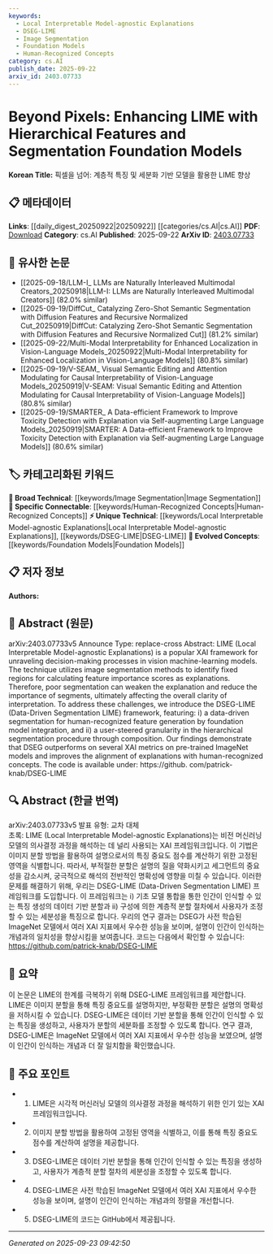```yaml
---
keywords:
  - Local Interpretable Model-agnostic Explanations
  - DSEG-LIME
  - Image Segmentation
  - Foundation Models
  - Human-Recognized Concepts
category: cs.AI
publish_date: 2025-09-22
arxiv_id: 2403.07733
---
```


<!-- KEYWORD_LINKING_METADATA:
{
  "processed_timestamp": "2025-09-23T09:42:50.645884",
  "vocabulary_version": "1.0",
  "selected_keywords": [
    "Local Interpretable Model-agnostic Explanations",
    "DSEG-LIME",
    "Image Segmentation",
    "Foundation Models",
    "Human-Recognized Concepts"
  ],
  "rejected_keywords": [],
  "similarity_scores": {
    "Local Interpretable Model-agnostic Explanations": 0.8,
    "DSEG-LIME": 0.85,
    "Image Segmentation": 0.75,
    "Foundation Models": 0.7,
    "Human-Recognized Concepts": 0.78
  },
  "extraction_method": "AI_prompt_based",
  "budget_applied": true,
  "candidates_json": {
    "candidates": [
      {
        "surface": "LIME",
        "canonical": "Local Interpretable Model-agnostic Explanations",
        "aliases": [
          "LIME"
        ],
        "category": "unique_technical",
        "rationale": "LIME is a foundational technique in explainable AI, crucial for linking discussions on model interpretability.",
        "novelty_score": 0.7,
        "connectivity_score": 0.65,
        "specificity_score": 0.85,
        "link_intent_score": 0.8
      },
      {
        "surface": "DSEG-LIME",
        "canonical": "DSEG-LIME",
        "aliases": [
          "Data-Driven Segmentation LIME"
        ],
        "category": "unique_technical",
        "rationale": "DSEG-LIME represents a novel enhancement to LIME, providing a new approach to segmentation in explainable AI.",
        "novelty_score": 0.9,
        "connectivity_score": 0.6,
        "specificity_score": 0.9,
        "link_intent_score": 0.85
      },
      {
        "surface": "Image Segmentation",
        "canonical": "Image Segmentation",
        "aliases": [
          "Segmentation"
        ],
        "category": "broad_technical",
        "rationale": "Image Segmentation is a core technique in computer vision, relevant for linking various segmentation-based methodologies.",
        "novelty_score": 0.4,
        "connectivity_score": 0.8,
        "specificity_score": 0.7,
        "link_intent_score": 0.75
      },
      {
        "surface": "Foundation Models",
        "canonical": "Foundation Models",
        "aliases": [
          "Base Models"
        ],
        "category": "evolved_concepts",
        "rationale": "Foundation Models are increasingly central in AI, offering a basis for integrating various advanced techniques.",
        "novelty_score": 0.6,
        "connectivity_score": 0.7,
        "specificity_score": 0.8,
        "link_intent_score": 0.7
      },
      {
        "surface": "Human-Recognized Concepts",
        "canonical": "Human-Recognized Concepts",
        "aliases": [
          "Human Concepts"
        ],
        "category": "specific_connectable",
        "rationale": "Linking to human-recognized concepts is vital for enhancing the interpretability of AI models.",
        "novelty_score": 0.5,
        "connectivity_score": 0.75,
        "specificity_score": 0.75,
        "link_intent_score": 0.78
      }
    ],
    "ban_list_suggestions": [
      "method",
      "performance",
      "experiment"
    ]
  },
  "decisions": [
    {
      "candidate_surface": "LIME",
      "resolved_canonical": "Local Interpretable Model-agnostic Explanations",
      "decision": "linked",
      "scores": {
        "novelty": 0.7,
        "connectivity": 0.65,
        "specificity": 0.85,
        "link_intent": 0.8
      }
    },
    {
      "candidate_surface": "DSEG-LIME",
      "resolved_canonical": "DSEG-LIME",
      "decision": "linked",
      "scores": {
        "novelty": 0.9,
        "connectivity": 0.6,
        "specificity": 0.9,
        "link_intent": 0.85
      }
    },
    {
      "candidate_surface": "Image Segmentation",
      "resolved_canonical": "Image Segmentation",
      "decision": "linked",
      "scores": {
        "novelty": 0.4,
        "connectivity": 0.8,
        "specificity": 0.7,
        "link_intent": 0.75
      }
    },
    {
      "candidate_surface": "Foundation Models",
      "resolved_canonical": "Foundation Models",
      "decision": "linked",
      "scores": {
        "novelty": 0.6,
        "connectivity": 0.7,
        "specificity": 0.8,
        "link_intent": 0.7
      }
    },
    {
      "candidate_surface": "Human-Recognized Concepts",
      "resolved_canonical": "Human-Recognized Concepts",
      "decision": "linked",
      "scores": {
        "novelty": 0.5,
        "connectivity": 0.75,
        "specificity": 0.75,
        "link_intent": 0.78
      }
    }
  ]
}
-->

# Beyond Pixels: Enhancing LIME with Hierarchical Features and Segmentation Foundation Models

**Korean Title:** 픽셀을 넘어: 계층적 특징 및 세분화 기반 모델을 활용한 LIME 향상

## 📋 메타데이터

**Links**: [[daily_digest_20250922|20250922]] [[categories/cs.AI|cs.AI]]
**PDF**: [Download](https://arxiv.org/pdf/2403.07733.pdf)
**Category**: cs.AI
**Published**: 2025-09-22
**ArXiv ID**: [2403.07733](https://arxiv.org/abs/2403.07733)

## 🔗 유사한 논문
- [[2025-09-18/LLM-I_ LLMs are Naturally Interleaved Multimodal Creators_20250918|LLM-I: LLMs are Naturally Interleaved Multimodal Creators]] (82.0% similar)
- [[2025-09-19/DiffCut_ Catalyzing Zero-Shot Semantic Segmentation with Diffusion Features and Recursive Normalized Cut_20250919|DiffCut: Catalyzing Zero-Shot Semantic Segmentation with Diffusion Features and Recursive Normalized Cut]] (81.2% similar)
- [[2025-09-22/Multi-Modal Interpretability for Enhanced Localization in Vision-Language Models_20250922|Multi-Modal Interpretability for Enhanced Localization in Vision-Language Models]] (80.8% similar)
- [[2025-09-19/V-SEAM_ Visual Semantic Editing and Attention Modulating for Causal Interpretability of Vision-Language Models_20250919|V-SEAM: Visual Semantic Editing and Attention Modulating for Causal Interpretability of Vision-Language Models]] (80.8% similar)
- [[2025-09-19/SMARTER_ A Data-efficient Framework to Improve Toxicity Detection with Explanation via Self-augmenting Large Language Models_20250919|SMARTER: A Data-efficient Framework to Improve Toxicity Detection with Explanation via Self-augmenting Large Language Models]] (80.6% similar)

## 🏷️ 카테고리화된 키워드
**🧠 Broad Technical**: [[keywords/Image Segmentation|Image Segmentation]]
**🔗 Specific Connectable**: [[keywords/Human-Recognized Concepts|Human-Recognized Concepts]]
**⚡ Unique Technical**: [[keywords/Local Interpretable Model-agnostic Explanations|Local Interpretable Model-agnostic Explanations]], [[keywords/DSEG-LIME|DSEG-LIME]]
**🚀 Evolved Concepts**: [[keywords/Foundation Models|Foundation Models]]

## 📋 저자 정보

**Authors:** 

## 📄 Abstract (원문)

arXiv:2403.07733v5 Announce Type: replace-cross 
Abstract: LIME (Local Interpretable Model-agnostic Explanations) is a popular XAI framework for unraveling decision-making processes in vision machine-learning models. The technique utilizes image segmentation methods to identify fixed regions for calculating feature importance scores as explanations. Therefore, poor segmentation can weaken the explanation and reduce the importance of segments, ultimately affecting the overall clarity of interpretation. To address these challenges, we introduce the DSEG-LIME (Data-Driven Segmentation LIME) framework, featuring: i) a data-driven segmentation for human-recognized feature generation by foundation model integration, and ii) a user-steered granularity in the hierarchical segmentation procedure through composition. Our findings demonstrate that DSEG outperforms on several XAI metrics on pre-trained ImageNet models and improves the alignment of explanations with human-recognized concepts. The code is available under: https://github. com/patrick-knab/DSEG-LIME

## 🔍 Abstract (한글 번역)

arXiv:2403.07733v5 발표 유형: 교차 대체  
초록: LIME (Local Interpretable Model-agnostic Explanations)는 비전 머신러닝 모델의 의사결정 과정을 해석하는 데 널리 사용되는 XAI 프레임워크입니다. 이 기법은 이미지 분할 방법을 활용하여 설명으로서의 특징 중요도 점수를 계산하기 위한 고정된 영역을 식별합니다. 따라서, 부적절한 분할은 설명의 질을 약화시키고 세그먼트의 중요성을 감소시켜, 궁극적으로 해석의 전반적인 명확성에 영향을 미칠 수 있습니다. 이러한 문제를 해결하기 위해, 우리는 DSEG-LIME (Data-Driven Segmentation LIME) 프레임워크를 도입합니다. 이 프레임워크는 i) 기초 모델 통합을 통한 인간이 인식할 수 있는 특징 생성의 데이터 기반 분할과 ii) 구성에 의한 계층적 분할 절차에서 사용자가 조정할 수 있는 세분성을 특징으로 합니다. 우리의 연구 결과는 DSEG가 사전 학습된 ImageNet 모델에서 여러 XAI 지표에서 우수한 성능을 보이며, 설명이 인간이 인식하는 개념과의 일치성을 향상시킴을 보여줍니다. 코드는 다음에서 확인할 수 있습니다: https://github.com/patrick-knab/DSEG-LIME

## 📝 요약

이 논문은 LIME의 한계를 극복하기 위해 DSEG-LIME 프레임워크를 제안합니다. LIME은 이미지 분할을 통해 특징 중요도를 설명하지만, 부정확한 분할은 설명의 명확성을 저하시킬 수 있습니다. DSEG-LIME은 데이터 기반 분할을 통해 인간이 인식할 수 있는 특징을 생성하고, 사용자가 분할의 세분화를 조정할 수 있도록 합니다. 연구 결과, DSEG-LIME은 ImageNet 모델에서 여러 XAI 지표에서 우수한 성능을 보였으며, 설명이 인간이 인식하는 개념과 더 잘 일치함을 확인했습니다.

## 🎯 주요 포인트

- 1. LIME은 시각적 머신러닝 모델의 의사결정 과정을 해석하기 위한 인기 있는 XAI 프레임워크입니다.
- 2. 이미지 분할 방법을 활용하여 고정된 영역을 식별하고, 이를 통해 특징 중요도 점수를 계산하여 설명을 제공합니다.
- 3. DSEG-LIME은 데이터 기반 분할을 통해 인간이 인식할 수 있는 특징을 생성하고, 사용자가 계층적 분할 절차의 세분성을 조정할 수 있도록 합니다.
- 4. DSEG-LIME은 사전 학습된 ImageNet 모델에서 여러 XAI 지표에서 우수한 성능을 보이며, 설명이 인간이 인식하는 개념과의 정렬을 개선합니다.
- 5. DSEG-LIME의 코드는 GitHub에서 제공됩니다.


---

*Generated on 2025-09-23 09:42:50*